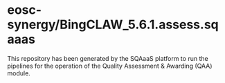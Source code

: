 <!--
SPDX-FileCopyrightText: Copyright contributors to the Software Quality Assurance as a Service (SQAaaS) project <sqaaas@ibergrid.eu>

SPDX-License-Identifier: GPL-3.0-only
-->

# eosc-synergy/BingCLAW_5.6.1.assess.sqaaas
This repository has been generated by the SQAaaS platform to run the pipelines
for the operation of the
Quality Assessment & Awarding (QAA)
module.